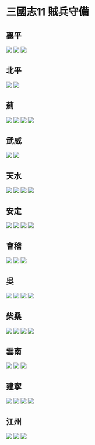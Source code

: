 # 三國志11 賊兵守備
## 襄平
![](https://reganlu007.github.io/san11/rebel/%E8%A5%84%E5%B9%B31.jpg)
![](https://reganlu007.github.io/san11/rebel/%E8%A5%84%E5%B9%B32.jpg)
![](https://reganlu007.github.io/san11/rebel/%E8%A5%84%E5%B9%B33.jpg)

## 北平
![](https://reganlu007.github.io/san11/rebel/%E5%8C%97%E5%B9%B31.jpg)
![](https://reganlu007.github.io/san11/rebel/%E5%8C%97%E5%B9%B32.jpg)

## 薊
![](https://reganlu007.github.io/san11/rebel/%E8%96%8A1.jpg)
![](https://reganlu007.github.io/san11/rebel/%E8%96%8A2.jpg)
![](https://reganlu007.github.io/san11/rebel/%E8%96%8A3.jpg)
![](https://reganlu007.github.io/san11/rebel/%E8%96%8A4.jpg)

## 武威
![](https://reganlu007.github.io/san11/rebel/%E6%AD%A6%E5%A8%811.jpg)
![](https://reganlu007.github.io/san11/rebel/%E6%AD%A6%E5%A8%812.jpg)

## 天水
![](https://reganlu007.github.io/san11/rebel/%E5%A4%A9%E6%B0%B41.jpg)
![](https://reganlu007.github.io/san11/rebel/%E5%A4%A9%E6%B0%B42.jpg)
![](https://reganlu007.github.io/san11/rebel/%E5%A4%A9%E6%B0%B43.jpg)
![](https://reganlu007.github.io/san11/rebel/%E5%A4%A9%E6%B0%B44.jpg)

## 安定
![](https://reganlu007.github.io/san11/rebel/%E5%AE%89%E5%AE%9A1.jpg)
![](https://reganlu007.github.io/san11/rebel/%E5%AE%89%E5%AE%9A2.jpg)
![](https://reganlu007.github.io/san11/rebel/%E5%AE%89%E5%AE%9A3.jpg)
![](https://reganlu007.github.io/san11/rebel/%E5%AE%89%E5%AE%9A4.jpg)

## 會稽
![](https://reganlu007.github.io/san11/rebel/%E6%9C%83%E7%A8%BD1.jpg)
![](https://reganlu007.github.io/san11/rebel/%E6%9C%83%E7%A8%BD2.jpg)
![](https://reganlu007.github.io/san11/rebel/%E6%9C%83%E7%A8%BD3.jpg)

## 吳
![](https://reganlu007.github.io/san11/rebel/%E5%90%B31.jpg)
![](https://reganlu007.github.io/san11/rebel/%E5%90%B32.jpg)
![](https://reganlu007.github.io/san11/rebel/%E5%90%B33.jpg)
![](https://reganlu007.github.io/san11/rebel/%E5%90%B34.jpg)

## 柴桑
![](https://reganlu007.github.io/san11/rebel/%E6%9F%B4%E6%A1%911.jpg)
![](https://reganlu007.github.io/san11/rebel/%E6%9F%B4%E6%A1%912.jpg)
![](https://reganlu007.github.io/san11/rebel/%E6%9F%B4%E6%A1%913.jpg)
![](https://reganlu007.github.io/san11/rebel/%E6%9F%B4%E6%A1%914.jpg)

## 雲南
![](https://reganlu007.github.io/san11/rebel/%E9%9B%B2%E5%8D%971.jpg)
![](https://reganlu007.github.io/san11/rebel/%E9%9B%B2%E5%8D%972.jpg)
![](https://reganlu007.github.io/san11/rebel/%E9%9B%B2%E5%8D%973.jpg)

## 建寧
![](https://reganlu007.github.io/san11/rebel/%E5%BB%BA%E5%AF%A71.jpg)
![](https://reganlu007.github.io/san11/rebel/%E5%BB%BA%E5%AF%A72.jpg)
![](https://reganlu007.github.io/san11/rebel/%E5%BB%BA%E5%AF%A73.jpg)
![](https://reganlu007.github.io/san11/rebel/%E5%BB%BA%E5%AF%A74.jpg)

## 江州
![](https://reganlu007.github.io/san11/rebel/%E6%B1%9F%E5%B7%9E1.jpg)
![](https://reganlu007.github.io/san11/rebel/%E6%B1%9F%E5%B7%9E2.jpg)
![](https://reganlu007.github.io/san11/rebel/%E6%B1%9F%E5%B7%9E3.jpg)
